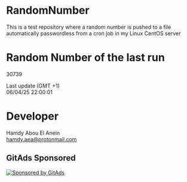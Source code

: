 # RandomNumber    
This is a test repository where a random number is pushed to a file automatically passwordless from a cron job in my Linux CentOS server    
# Random Number of the last run   
30739
      
Last update (GMT +1)    
06/04/25 22:00:01
# Developer    
Hamdy Abou El Anein   
hamdy.aea@protonmail.com
##  
##  
##  
##  
##  
## GitAds Sponsored   
[![Sponsored by GitAds](https://gitads.dev/v1/ad-serve?source=hamdyaea/gnu-coreutils-python@github)](https://gitads.dev/v1/ad-track?source=hamdyaea/gnu-coreutils-python@github)
